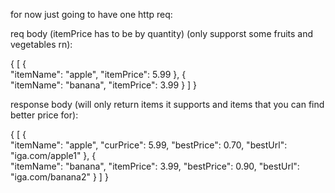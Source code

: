 for now just going to have one http req:

req body (itemPrice has to be by quantity)
(only supporst some fruits and vegetables rn):


{
    [
        {  
            "itemName": "apple",
            "itemPrice": 5.99
        },
        {  
            "itemName": "banana",
            "itemPrice": 3.99
        }
    ]
}

response body (will only return items it supports
and items that you can find better price for):

{
    [
        {  
            "itemName": "apple",
            "curPrice": 5.99,
            "bestPrice": 0.70,
            "bestUrl": "iga.com/apple1"
        },
        {  
            "itemName": "banana",
            "itemPrice": 3.99,
            "bestPrice": 0.90,
            "bestUrl": "iga.com/banana2"
        }
    ]
}

